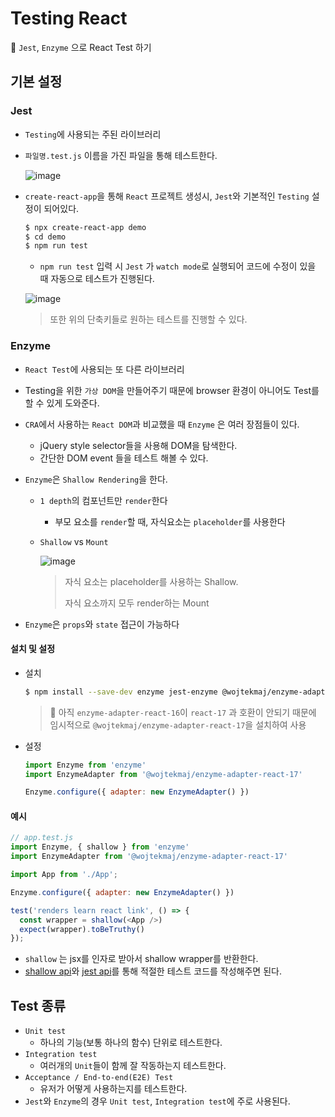 # Testing React

:book: `Jest`, `Enzyme` 으로 React Test 하기

## 기본 설정

### Jest

* `Testing`에 사용되는 주된 라이브러리

* `파일명.test.js` 이름을 가진 파일을 통해 테스트한다.

  ![image](https://user-images.githubusercontent.com/52653793/109789175-685d3200-7c53-11eb-8716-c89495a726bb.png)

* `create-react-app`을 통해 `React` 프로젝트 생성시, `Jest`와 기본적인 `Testing` 설정이 되어있다.

  ```bash
  $ npx create-react-app demo
  $ cd demo
  $ npm run test
  ```

  * `npm run test` 입력 시 `Jest` 가 `watch mode`로 실행되어 코드에 수정이 있을 때 자동으로 테스트가 진행된다.

  ![image](https://user-images.githubusercontent.com/52653793/109788340-8fffca80-7c52-11eb-8819-caf616418ac8.png)

  > 또한 위의 단축키들로 원하는 테스트를 진행할 수 있다.

### Enzyme

* `React Test`에 사용되는 또 다른 라이브러리

* Testing을 위한 `가상 DOM`을 만들어주기 때문에 browser 환경이 아니어도 Test를 할 수 있게 도와준다.

* `CRA`에서 사용하는 `React DOM`과 비교했을 때 `Enzyme` 은 여러 장점들이 있다.

  * jQuery style selector들을 사용해 DOM을 탐색한다.
  * 간단한 DOM event 들을 테스트 해볼 수 있다.

* `Enzyme`은 `Shallow Rendering`을 한다.

  * `1 depth`의 컴포넌트만 `render`한다

    * 부모 요소를 `render`할 때, 자식요소는  `placeholder`를 사용한다
  
  * `Shallow` vs `Mount`
  
    ![image](https://user-images.githubusercontent.com/52653793/109808036-fe9c5280-7c69-11eb-9989-1b3db43dbbd0.png)
  
    > 자식 요소는 placeholder를 사용하는 Shallow.
    >
    > 자식 요소까지 모두 render하는 Mount
  
* `Enzyme`은 `props`와 `state` 접근이 가능하다

#### 설치 및 설정

* 설치

  ```bash
  $ npm install --save-dev enzyme jest-enzyme @wojtekmaj/enzyme-adapter-react-17
  ```
  
  > :lipstick: 아직 `enzyme-adapter-react-16`이 `react-17` 과 호환이 안되기 때문에 임시적으로 `@wojtekmaj/enzyme-adapter-react-17`을 설치하여 사용

* 설정

  ```javascript
  import Enzyme from 'enzyme'
  import EnzymeAdapter from '@wojtekmaj/enzyme-adapter-react-17'
  
  Enzyme.configure({ adapter: new EnzymeAdapter() })
  ```

#### 예시

```javascript
// app.test.js
import Enzyme, { shallow } from 'enzyme'
import EnzymeAdapter from '@wojtekmaj/enzyme-adapter-react-17'

import App from './App';

Enzyme.configure({ adapter: new EnzymeAdapter() })

test('renders learn react link', () => {
  const wrapper = shallow(<App />)
  expect(wrapper).toBeTruthy()
});

```

* `shallow` 는 jsx를 인자로 받아서 shallow wrapper를 반환한다.
* [shallow api](https://enzymejs.github.io/enzyme/docs/api/shallow.html)와 [jest api](https://jestjs.io/docs/en/expect)를 통해 적절한 테스트 코드를 작성해주면 된다.

## Test 종류

* `Unit test`
  * 하나의 기능(보통 하나의 함수) 단위로 테스트한다.
* `Integration test`
  * 여러개의 `Unit`들이 함께 잘 작동하는지 테스트한다.
* `Acceptance / End-to-end(E2E) Test` 
  * 유저가 어떻게 사용하는지를 테스트한다.
* `Jest`와 `Enzyme`의 경우 `Unit test`, `Integration test`에 주로 사용된다.



